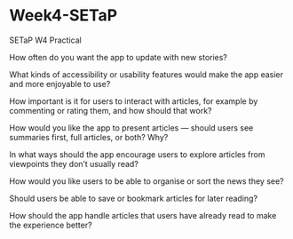 # Week4-SETaP
SETaP W4 Practical


How often do you want the app to update with new stories?

What kinds of accessibility or usability features would make the app easier and more enjoyable to use?

How important is it for users to interact with articles, for example by commenting or rating them, and how should that work?

How would you like the app to present articles — should users see summaries first, full articles, or both? Why?

In what ways should the app encourage users to explore articles from viewpoints they don’t usually read?

How would you like users to be able to organise or sort the news they see?

Should users be able to save or bookmark articles for later reading?

How should the app handle articles that users have already read to make the experience better?
